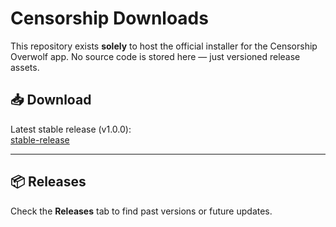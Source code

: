 # Censorship Downloads

This repository exists **solely** to host the official installer for the Censorship Overwolf app. No source code is stored here — just versioned release assets.

## 📥 Download

Latest stable release (v1.0.0):  
[stable-release](https://github.com/atfbcs/censorship-download/releases/download/stable/Censorship-Setup-1.0.0.exe)

---

## 📦 Releases

Check the **Releases** tab to find past versions or future updates.

